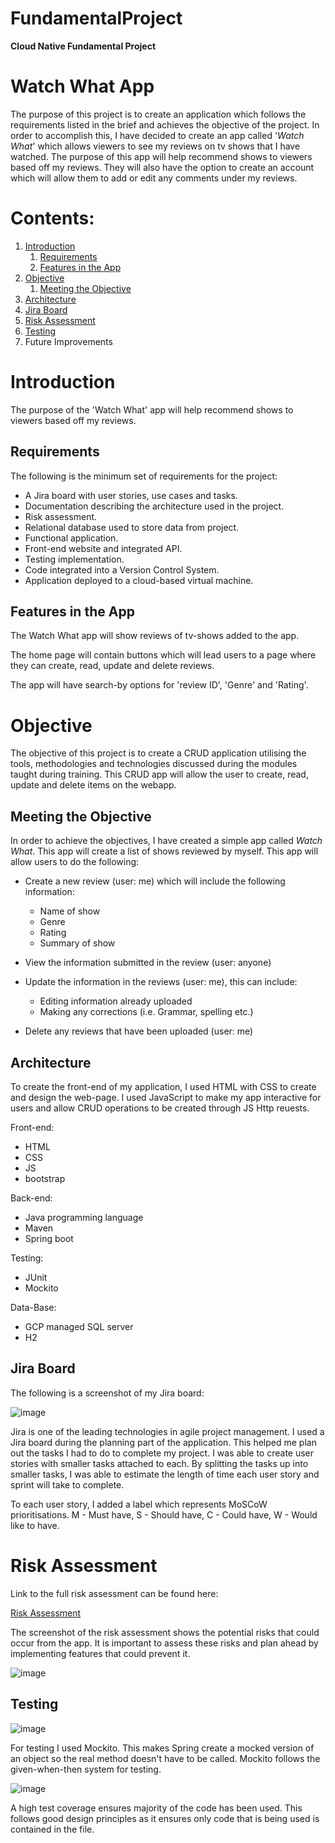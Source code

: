 # FundamentalProject

**Cloud Native Fundamental Project**

# Watch What App

The purpose of this project is to create an application which follows the requirements listed in the brief and achieves the objective of the project. In order to accomplish this, I have decided to create an app called '*Watch What*' which allows viewers to see my reviews on tv shows that I have watched.
The purpose of this app will help recommend shows to viewers based off my reviews. They will also have the option to create an account which will allow them to add or edit any comments under my reviews.




# Contents:
1. [Introduction](#Introduction)
    1. [Requirements](#Requirements)
    2. [Features in the App](#Features-in-the-App)
2. [Objective](#Objective)
    1. [Meeting the Objective](#Meeting-the-Objective)
3. [Architecture](#Architecture)
4. [Jira Board](#Jira-Board)
5. [Risk Assessment](#Risk-Assessment)
6. [Testing](#Testing)
7. Future Improvements

# Introduction
The purpose of the 'Watch What' app will help recommend shows to viewers based off my reviews.

## Requirements
The following is the minimum set of requirements for the project:
* A Jira board with user stories, use cases and tasks.
* Documentation describing the architecture used in the project.
* Risk assessment.
* Relational database used to store data from project.
* Functional application.
* Front-end website and integrated API.
* Testing implementation.
* Code integrated into a Version Control System.
* Application deployed to a cloud-based virtual machine.

## Features in the App

The Watch What app will show reviews of tv-shows added to the app. 

The home page will contain buttons which will lead users to a page where they can create, read, update and delete reviews.

The app will have search-by options for 'review ID', 'Genre' and 'Rating'. 


# Objective

The objective of this project is to create a CRUD application utilising the tools, methodologies and technologies discussed during the modules taught during training.
This CRUD app will allow the user to create, read, update and delete items on the webapp.

## Meeting the Objective
In order to achieve the objectives, I have created a simple app called *Watch What*. This app will create a list of shows reviewed by myself. 
This app will allow users to do the following:
* Create a new review (user: me) which will include the following information:
    * Name of show
    * Genre
    * Rating
    * Summary of show

* View the information submitted in the review (user: anyone)
* Update the information in the reviews (user: me), this can include:
    * Editing information already uploaded
    * Making any corrections (i.e. Grammar, spelling etc.)
* Delete any reviews that have been uploaded (user: me)

## Architecture 

To create the front-end of my application, I used HTML with CSS to create and design the web-page. I used JavaScript to make my app interactive for users and allow CRUD operations to be created through JS Http reuests.

Front-end:
* HTML
* CSS
* JS
* bootstrap

Back-end: 
* Java programming language
* Maven
* Spring boot

Testing:
* JUnit
* Mockito

Data-Base:
* GCP managed SQL server
* H2 

## Jira Board

The following is a screenshot of my Jira board:

![image](https://user-images.githubusercontent.com/78487653/110219805-4238cb80-7eb9-11eb-92ae-901943b3360e.png)

Jira is one of the leading technologies in agile project management. 
I used a Jira board during the planning part of the application. This helped me plan out the tasks I had to do to complete my project. I was able to create user stories with smaller tasks attached to each. By splitting the tasks up into smaller tasks, I was able to estimate the length of time each user story and sprint will take to complete.

To each user story, I added a label which represents MoSCoW prioritisations.
M - Must have,
S - Should have,
C - Could have,
W - Would like to have.


# Risk Assessment
Link to the full risk assessment can be found here:

[Risk Assessment](https://docs.google.com/spreadsheets/d/15b4NV8_hYK5qgIZLMVYyuaRH7KrbpBTeHN9K1fcmpyo/edit?usp=sharing)

The screenshot of the risk assessment shows the potential risks that could occur from the app. It is important to assess these risks and plan ahead by implementing features that could prevent it.

![image](https://user-images.githubusercontent.com/78487653/110219272-24b63280-7eb6-11eb-87b6-50c39ae5c2a6.png)


## Testing 

![image](https://user-images.githubusercontent.com/78487653/110221835-50411900-7ec6-11eb-8fca-25f9978ce4e7.png)

For testing I used Mockito. This makes Spring create a mocked version of an object so the real method doesn't have to be called.
Mockito follows the given-when-then system for testing.  

![image](https://user-images.githubusercontent.com/78487653/110222508-a021df00-7eca-11eb-86ed-1c2f8d325166.png)

A high test coverage ensures majority of the code has been used. This follows good design principles as it ensures only code that is being used is contained in the file.




